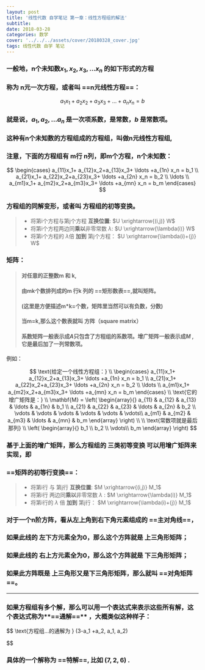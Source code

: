 ```yaml
---
layout: post
title: '线性代数 自学笔记 第一章：线性方程组的解法'
subtitle: 
date: 2018-03-28
categories: 数学
cover: '../../../assets/cover/20180328_cover.jpg'
tags: 线性代数 自学 笔记
---
```


### 一般地，n个未知数$x_1, x_2,x_3, \ldots x_n$  的如下形式的方程
### 称为 n元一次方程，或者叫 ==n元线性方程==：
$$
a_1x_1+ a_2x_2+a_3x_3+ \ldots +a_n x_n = b
$$

### 就是说，$a_1,a_2,\ldots a_n$ 是一次项系数，是常数，$b$ 是常数项。

### 这种有n个未知数的方程组成的方程组，叫做n元线性方程组,
### 注意，下面的方程组有 m行 n列，即m个方程，n个未知数：

$$
 \begin{cases}
  a_{11}x_1+ a_{12}x_2+a_{13}x_3+ \ldots +a_{1n} x_n = b_1                
  \\
  a_{21}x_1+ a_{22}x_2+a_{23}x_3+ \ldots +a_{2n} x_n = b_2
  \\
  \ldots
  \\
  a_{m1}x_1+ a_{m2}x_2+a_{m3}x_3+ \ldots +a_{mn} x_n = b_m
  \end{cases}
$$

### 方程组的同解变形，或者叫 方程组的初等变换。
> - 将第i个方程与第j个方程 **互换位置**: $U \xrightarrow{(i,j)} W$
> - 将第i个方程两边同**乘以**非零常数 $\lambda$: $U \xrightarrow{\lambda(i)} W$
> - 将第i个方程的  $\lambda$倍 **加到** 第j个方程：  $U \xrightarrow{\lambda(i)+(j)} W$

### 矩阵：
> #### 对任意的正整数m 和 k,
> #### 由mk个数排列成的m 行k 列的 **==矩形数表==**,就叫矩阵。
> #### (这里是方便描述m*k=个数，矩阵里当然可以有负数，分数)
> #### 当m=k,那么这个数表就叫 方阵（square matrix）
> #### 系数矩阵一般表示成$A$只包含了方程组的系数项。增广矩阵一般表示成$M$ ,它是最后加了一列常数项。

例如：

$$
\text{给定一个线性方程组：}
\\
 \begin{cases}
  a_{11}x_1+ a_{12}x_2+a_{13}x_3+ \ldots +a_{1n} x_n = b_1                
  \\
  a_{21}x_1+ a_{22}x_2+a_{23}x_3+ \ldots +a_{2n} x_n = b_2
  \\
  \ldots
  \\
  a_{m1}x_1+ a_{m2}x_2+a_{m3}x_3+ \ldots +a_{mn} x_n = b_m
  \end{cases}
\\
\text{它的增广矩阵是：}
\\
\mathbf{M} = \left( 
    \begin{array}{}
        a_{11} & a_{12} & a_{13} & \ldots & a_{1n} & b_1 \\
        a_{21} & a_{22} & a_{23} & \ldots & a_{2n} & b_2 \\
        \vdots & \vdots & \vdots  & \vdots  & \vdots  & \vdots\\
        a_{m1} & a_{m2} & a_{m3} & \ldots & a_{mn} & b_m 
    \end{array} 
\right)
\\
\\
\text{常数项就是最后那列}
\\
\left( 
    \begin{array}{}
         b_1 \\
         b_2 \\
         \vdots\\
         b_m 
    \end{array} 
\right)
$$

### 基于上面的增广矩阵，那么方程组的 三类初等变换 可以用增广矩阵来实现，即 
### ==矩阵的初等行变换==：
> - 将第i行 与 第j行 **互换位置**:  $M \xrightarrow{(i,j)} M_1$
> - 将第i行 两边同**乘以**非零常数  $\lambda$ :  $M \xrightarrow{\lambda(i)} M_1$
> - 将第i行的  $\lambda$  倍 **加到** 第j行：  $M \xrightarrow{\lambda(i)+(j)} M_1$


### 对于一个n阶方阵，看从左上角到右下角元素组成的 ==主对角线==， 
### 如果此线的 左下方元素全为0，那么这个方阵就是 上三角形矩阵；
### 如果此线的 右上方元素全为0，那么这个方阵就是 下三角形矩阵；
### 如果此方阵既是 上三角形又是下三角形矩阵，那么就叫 ==对角矩阵==。



---

### 如果方程组有多个解，那么可以用一个表达式来表示这些所有解，这个表达式称为**==通解==** ，大概类似这种样子：

$$
\text{方程组...的通解为 }
    (3-a_1 +a_2, a_1, a_2)
    
$$

### 具体的一个解称为 **==特解==**, 比如 $(7,2,6)$ .







